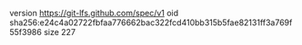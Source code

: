 version https://git-lfs.github.com/spec/v1
oid sha256:e24c4a02722fbfaa776662bac322fcd410bb315b5fae82131ff3a769f55f3986
size 227
